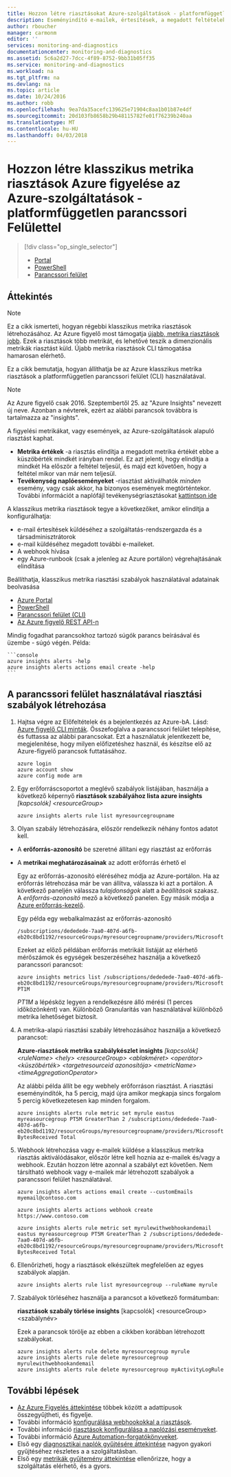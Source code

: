 ```yaml
---
title: Hozzon létre riasztásokat Azure-szolgáltatások - platformfüggetlen parancssori Felülettel |} Microsoft Docs
description: Eseményindító e-mailek, értesítések, a megadott feltételek teljesülnek webhely URL-címek (webhookok), vagy az automation hívni.
author: rboucher
manager: carmonm
editor: ''
services: monitoring-and-diagnostics
documentationcenter: monitoring-and-diagnostics
ms.assetid: 5c6a2d27-7dcc-4f89-8752-9bb31b05ff35
ms.service: monitoring-and-diagnostics
ms.workload: na
ms.tgt_pltfrm: na
ms.devlang: na
ms.topic: article
ms.date: 10/24/2016
ms.author: robb
ms.openlocfilehash: 9ea7da35acefc139625e71904c8aa1b01b87e4df
ms.sourcegitcommit: 20d103fb8658b29b48115782fe01f76239b240aa
ms.translationtype: MT
ms.contentlocale: hu-HU
ms.lasthandoff: 04/03/2018
---
```

# <a name="create-classic-metric-alerts-in-azure-monitor-for-azure-services---cross-platform-cli"></a>Hozzon létre klasszikus metrika riasztások Azure figyelése az Azure-szolgáltatások - platformfüggetlen parancssori Felülettel
> [!div class="op_single_selector"]
> * [Portal](insights-alerts-portal.md)
> * [PowerShell](insights-alerts-powershell.md)
> * [Parancssori felület](insights-alerts-command-line-interface.md)
>
>

## <a name="overview"></a>Áttekintés
> [!NOTE]
> Ez a cikk ismerteti, hogyan régebbi klasszikus metrika riasztások létrehozásához. Az Azure figyelő most támogatja [újabb, metrika riasztások jobb](monitoring-near-real-time-metric-alerts.md). Ezek a riasztások több metrikát, és lehetővé teszik a dimenzionális metrikák riasztást küld. Újabb metrika riasztások CLI támogatása hamarosan elérhető.
>
>

Ez a cikk bemutatja, hogyan állíthatja be az Azure klasszikus metrika riasztások a platformfüggetlen parancssori felület (CLI) használatával.

> [!NOTE]
> Az Azure figyelő csak 2016. Szeptembertől 25. az "Azure Insights" nevezett új neve. Azonban a névterek, ezért az alábbi parancsok továbbra is tartalmazza az "insights".
>
>

A figyelési metrikákat, vagy események, az Azure-szolgáltatások alapuló riasztást kaphat.

* **Metrika értékek** -a riasztás elindítja a megadott metrika értékét ebbe a küszöbérték mindkét irányban rendel. Ez azt jelenti, hogy elindítja a mindkét Ha először a feltétel teljesül, és majd ezt követően, hogy a feltétel mikor van már nem teljesül.    
* **Tevékenység naplóeseményeket** -riasztást aktiválhatók *minden* esemény, vagy csak akkor, ha bizonyos események megtörténtekor. További információt a naplófájl tevékenységriasztásokat [kattintson ide](monitoring-activity-log-alerts.md)

A klasszikus metrika riasztások tegye a következőket, amikor elindítja a konfigurálhatja:

* e-mail értesítések küldéséhez a szolgáltatás-rendszergazda és a társadminisztrátorok
* e-mail küldéséhez megadott további e-maileket.
* A webhook hívása
* egy Azure-runbook (csak a jelenleg az Azure portálon) végrehajtásának elindítása

Beállíthatja, klasszikus metrika riasztási szabályok használatával adatainak beolvasása

* [Azure Portal](insights-alerts-portal.md)
* [PowerShell](insights-alerts-powershell.md)
* [Parancssori felület (CLI)](insights-alerts-command-line-interface.md)
* [Az Azure figyelő REST API-n](https://msdn.microsoft.com/library/azure/dn931945.aspx)

Mindig fogadhat parancsokhoz tartozó súgók parancs beírásával és üzembe - súgó végén. Példa:

    ```console
    azure insights alerts -help
    azure insights alerts actions email create -help
    ```

## <a name="create-alert-rules-using-the-cli"></a>A parancssori felület használatával riasztási szabályok létrehozása
1. Hajtsa végre az Előfeltételek és a bejelentkezés az Azure-bA. Lásd: [Azure figyelő CLI minták](insights-cli-samples.md). Összefoglalva a parancssori felület telepítése, és futtassa az alábbi parancsokat. Ezt a használatuk jelentkezett be, megjelenítése, hogy milyen előfizetéshez használ, és készítse elő az Azure-figyelő parancsok futtatásához.

    ```console
    azure login
    azure account show
    azure config mode arm

    ```

2. Egy erőforráscsoportot a meglévő szabályok listájában, használja a következő képernyő **riasztások szabályához lista azure insights** *[kapcsolók] &lt;resourceGroup&gt;*

   ```console
   azure insights alerts rule list myresourcegroupname

   ```
3. Olyan szabály létrehozására, először rendelkezik néhány fontos adatot kell.
  * A **erőforrás-azonosító** be szeretné állítani egy riasztást az erőforrás
  * A **metrikai meghatározásainak** az adott erőforrás érhető el

     Egy az erőforrás-azonosító eléréséhez módja az Azure-portálon. Ha az erőforrás létrehozása már be van állítva, válassza ki azt a portálon. A következő paneljén válassza *tulajdonságok* alatt a *beállítások* szakasz. A *erőforrás-azonosító* mező a következő panelen. Egy másik módja a [Azure erőforrás-kezelő](https://resources.azure.com/).

     Egy példa egy webalkalmazást az erőforrás-azonosító

     ```console
     /subscriptions/dededede-7aa0-407d-a6fb-eb20c8bd1192/resourceGroups/myresourcegroupname/providers/Microsoft.Web/sites/mywebsitename
     ```

     Ezeket az előző példában erőforrás metrikáit listáját az elérhető mérőszámok és egységek beszerzéséhez használja a következő parancssori parancsot:  

     ```console
     azure insights metrics list /subscriptions/dededede-7aa0-407d-a6fb-eb20c8bd1192/resourceGroups/myresourcegroupname/providers/Microsoft.Web/sites/mywebsitename PT1M
     ```

     *PT1M* a lépésköz legyen a rendelkezésre álló mérési (1 perces időközönként) van. Különböző Granularitás van használatával különböző metrika lehetőséget biztosít.
4. A metrika-alapú riasztási szabály létrehozásához használja a következő parancsot:

    **Azure-riasztások metrika szabálykészlet insights** *[kapcsolók] &lt;ruleName&gt; &lt;hely&gt; &lt;resourceGroup&gt; &lt;ablakméret&gt; &lt;operátor&gt; &lt;küszöbérték&gt; &lt;targetresourceid azonosítója&gt; &lt;metricName&gt; &lt;timeAggregationOperator&gt;*

    Az alábbi példa állít be egy webhely erőforráson riasztást. A riasztási eseményindítók, ha 5 percig, majd újra amikor megkapja sincs forgalom 5 percig következetesen kap minden forgalom.

    ```console
    azure insights alerts rule metric set myrule eastus myreasourcegroup PT5M GreaterThan 2 /subscriptions/dededede-7aa0-407d-a6fb-eb20c8bd1192/resourceGroups/myresourcegroupname/providers/Microsoft.Web/sites/mywebsitename BytesReceived Total

    ```
5. Webhook létrehozása vagy e-mailek küldése a klasszikus metrika riasztás aktiválódásakor, először létre kell hoznia az e-mailek és/vagy a webhook. Ezután hozzon létre azonnal a szabályt ezt követően. Nem társítható webhook vagy e-mailek már létrehozott szabályok a parancssori felület használatával.

    ```console
    azure insights alerts actions email create --customEmails myemail@contoso.com

    azure insights alerts actions webhook create https://www.contoso.com

    azure insights alerts rule metric set myrulewithwebhookandemail eastus myreasourcegroup PT5M GreaterThan 2 /subscriptions/dededede-7aa0-407d-a6fb-eb20c8bd1192/resourceGroups/myresourcegroupname/providers/Microsoft.Web/sites/mywebsitename BytesReceived Total
    ```

6. Ellenőrizheti, hogy a riasztások elkészültek megfelelően az egyes szabályok alapján.

    ```console
    azure insights alerts rule list myresourcegroup --ruleName myrule
    ```
7. Szabályok törléséhez használja a parancsot a következő formátumban:

    **riasztások szabály törlése insights** [kapcsolók] &lt;resourceGroup&gt; &lt;szabálynév&gt;

    Ezek a parancsok törölje az ebben a cikkben korábban létrehozott szabályokat.

    ```console
    azure insights alerts rule delete myresourcegroup myrule
    azure insights alerts rule delete myresourcegroup myrulewithwebhookandemail
    azure insights alerts rule delete myresourcegroup myActivityLogRule
    ```

## <a name="next-steps"></a>További lépések
* [Az Azure Figyelés áttekintése](monitoring-overview.md) többek között a adattípusok összegyűjtheti, és figyelje.
* További információ [konfigurálása webhookokkal a riasztások](insights-webhooks-alerts.md).
* További információ [riasztások konfigurálása a naplózási eseményeket](monitoring-activity-log-alerts.md).
* További információ [Azure Automation-forgatókönyveket](../automation/automation-starting-a-runbook.md).
* Első egy [diagnosztikai naplók gyűjtésére áttekintése](monitoring-overview-of-diagnostic-logs.md) nagyon gyakori gyűjtéséhez részletes a a szolgáltatásban.
* Első egy [metrikák gyűjtemény áttekintése](insights-how-to-customize-monitoring.md) ellenőrizze, hogy a szolgáltatás elérhető, és a gyors.
